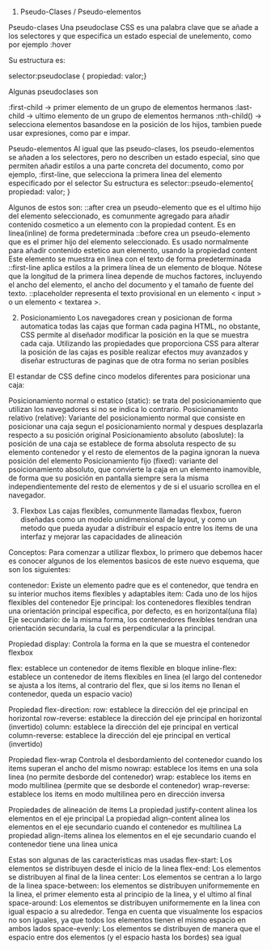 1. Pseudo-Clases / Pseudo-elementos

Pseudo-clases
Una pseudoclase CSS es una palabra clave que se añade a los selectores y que especifica un estado especial de unelemento, como por ejemplo :hover

Su estructura es:

selector:pseudoclase { propiedad: valor;}

Algunas pseudoclases son

:first-child -> primer elemento de un grupo de elementos hermanos
:last-child -> ultimo elemento de un grupo de elementos hermanos
:nth-child() -> selecciona elementos basandose en la posición de los hijos, tambien puede usar expresiones, como par e impar.

Pseudo-elementos
Al igual que las pseudo-clases, los pseudo-elementos se añaden a los selectores, pero no describen un estado especial, sino que permiten añadir estilos a una parte concreta del documento, como por ejemplo, :first-line, que selecciona la primera linea del elemento especificado por el selector
Su estructura es
selector::pseudo-elemento{ propiedad: valor; }

Algunos de estos son:
::after crea un pseudo-elemento que es el ultimo hijo del elemento seleccionado, es comunmente agregado para añadir contenido cosmetico a un elemento con la propiedad content. Es en linea(inline) de forma predeterminada
::before crea un pseudo-elemento que es el primer hijo del elemento seleccionado. Es usado normalmente para añadir contenido estetico aun elemento, usando la propiedad content Este elemento se muestra en linea con el texto de forma predeterminada
::first-line aplica estilos a la primera línea de un elemento de bloque. Nótese que la
longitud de la primera línea depende de muchos factores, incluyendo el ancho del
elemento, el ancho del documento y el tamaño de fuente del texto.
::placeholder representa el texto provisional en un elemento < input > o un
elemento < textarea >.


2. Posicionamiento
Los navegadores crean y posicionan de forma automatica todas las cajas que forman cada pagina HTML, no obstante, CSS permite al diseñador modificar la posición en la que se muestra cada caja.
Utilizando las propiedades que proporciona CSS para alterar la posición de las cajas es posible realizar efectos muy avanzados y diseñar estructuras de paginas que de otra forma no serian posibles

El estandar de CSS define cinco modelos diferentes para posicionar una caja:

Posicionamiento normal o estatico (static): se trata del posicionamiento que utilizan los navegadores si no se indica lo contrario.
Posicionamiento relativo (relative): Variante del posicionamiento normal que consiste en posicionar una caja segun el posicionamiento normal y despues desplazarla respecto a su posición original
Posicionamiento absoluto (aboslute): la posición de una caja se establece de forma absoluta respecto de su elemento contenedor y el resto de elementos de la pagina ignoran la nueva posición del elemento
Posicionamiento fijo (fixed): variante del psoicionamiento absoluto, que convierte la caja en un elemento inamovible, de forma que su posición en pantalla siempre sera la misma independientemente del resto de elementos y de si el usuario scrollea en el navegador.


3. Flexbox
Las cajas flexibles, comunmente llamadas flexbox, fueron diseñadas como un modelo unidimensional de layout, y como un metodo que pueda ayudar a distribuir el espacio entre los items de una interfaz y mejorar las capacidades de alineación

Conceptos:
Para comenzar a utilizar flexbox, lo primero que debemos hacer es conocer algunos de los elementos basicos de este nuevo esquema, que son los siguientes:

contenedor: Existe un elemento padre que es el contenedor, que tendra en su interior muchos items flexibles y adaptables
item: Cada uno de los hijos flexibles del contenedor
Eje principal: los contenedores flexibles tendran una orientación principal especifica, por defecto, es en horizontal(una fila)
Eje secundario: de la misma forma, los contenedores flexibles tendran una orientación secundaria, la cual es perpendicular a la principal.

Propiedad display:
Controla la forma en la que se muestra el contenedor flexbox

flex: establece un contenedor de items flexible en bloque
inline-flex: establece un contenedor de items flexibles en linea (el largo del contenedor se ajusta a los items, al contrario del flex, que si los items no llenan el contenedor, queda un espacio vacio)

Propiedad flex-direction:
row: establece la dirección del eje principal en horizontal
row-reverse: establece la dirección del eje principal en horizontal (invertido)
column: establece la dirección del eje principal en vertical
column-reverse: establece la dirección del eje principal en vertical (invertido)

Propiedad flex-wrap
Controla el desbordamiento del contenedor cuando los items superan el ancho del mismo
nowrap: establece los items en una sola linea (no permite desborde del contenedor)
wrap: establece los items en modo multilinea (permite que se desborde el contenedor)
wrap-reverse: establece los items en modo multilinea pero en dirección inversa

Propiedades de alineación de items
La propiedad justify-content alinea los elementos en el eje principal
La propiedad align-content alinea los elementos en el eje secundario cuando el contenedor es multilinea
La propiedad align-items alinea los elementos en el eje secundario cuando el contenedor tiene una linea unica

Estas son algunas de las caracteristicas mas usadas
flex-start: Los elementos se distribuyen desde el inicio de la linea
flex-end: Los elementos se distribuyen al final de la linea
center: Los elementos se centran a lo largo de la linea
space-between: los elementos se distribuyen uniformemente en la linea, el primer elemento esta al principio de la linea, y el ultimo al final
space-around: Los elementos se distribuyen uniformemente en la linea con igual espacio a su alrededor. Tenga en cuenta que visualmente los espacios no son iguales, ya que todos los elementos tienen el mismo espacio en ambos lados
space-evenly: Los elementos se distribuyen de manera que el espacio entre dos elementos (y el espacio hasta los bordes) sea igual